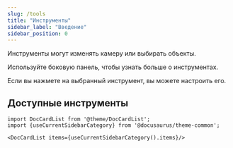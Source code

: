 ```yaml
---
slug: /tools
title: "Инструменты"
sidebar_label: "Введение"
sidebar_position: 0
---
```



Инструменты могут изменять камеру или выбирать объекты.

Используйте боковую панель, чтобы узнать больше о инструментах.

Если вы нажмете на выбранный инструмент, вы можете настроить его.

## Доступные инструменты

```mdx-code-block
import DocCardList from '@theme/DocCardList';
import {useCurrentSidebarCategory} from '@docusaurus/theme-common';

<DocCardList items={useCurrentSidebarCategory().items}/>
```
